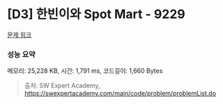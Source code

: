 # [D3] 한빈이와 Spot Mart - 9229 

[문제 링크](https://swexpertacademy.com/main/code/problem/problemDetail.do?contestProbId=AW8Wj7cqbY0DFAXN) 

### 성능 요약

메모리: 25,228 KB, 시간: 1,791 ms, 코드길이: 1,660 Bytes



> 출처: SW Expert Academy, https://swexpertacademy.com/main/code/problem/problemList.do